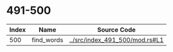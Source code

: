 # 491-500

Index | Name    | Source Code
----- | ------- | -----------
500   | find_words | [../src/index_491_500/mod.rs#L1](../src/index_491_500/mod.rs#L1)
